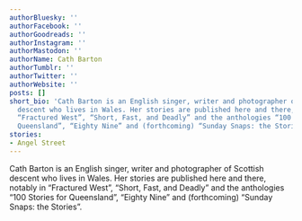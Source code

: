 ```yaml
---
authorBluesky: ''
authorFacebook: ''
authorGoodreads: ''
authorInstagram: ''
authorMastodon: ''
authorName: Cath Barton
authorTumblr: ''
authorTwitter: ''
authorWebsite: ''
posts: []
short_bio: 'Cath Barton is an English singer, writer and photographer of Scottish
  descent who lives in Wales. Her stories are published here and there, notably in
  “Fractured West”, “Short, Fast, and Deadly” and the anthologies “100 Stories for
  Queensland”, “Eighty Nine” and (forthcoming) “Sunday Snaps: the Stories”.'
stories:
- Angel Street
---
```


Cath Barton is an English singer, writer and photographer of Scottish descent who lives in Wales. Her stories are published here and there, notably in “Fractured West”, “Short, Fast, and Deadly” and the anthologies “100 Stories for Queensland”, “Eighty Nine” and (forthcoming) “Sunday Snaps: the Stories”.